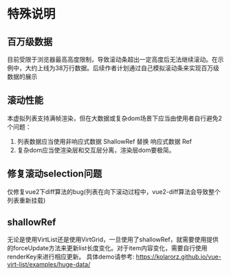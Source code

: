 # 特殊说明

## 百万级数据

目前受限于浏览器最高高度限制，导致滚动条超出一定高度后无法继续滚动。在示例中，大约上线为38万行数据。后续作者计划通过自己模拟滚动条来实现百万级数据的展示

## 滚动性能

本虚拟列表支持满帧渲染，但在大数据或复杂dom场景下应当由使用者自行避免2个问题：

1. 列表数据应当使用非响应式数据 ShallowRef 替换 响应式数据 Ref
2. 复杂dom应当使渲染层和交互层分离，渲染层dom要极简。

## 修复滚动selection问题

仅修复vue2下diff算法的bug(列表在向下滚动过程中，vue2-diff算法会导致整个列表重新挂载)

## shallowRef

无论是使用VirtList还是使用VirtGrid，一旦使用了shallowRef，就需要使用提供的forceUpdate方法来更新list长度变化。对于item内容变化，需要自行使用renderKey来进行相应更新。
具体demo请参考: https://kolarorz.github.io/vue-virt-list/examples/huge-data/
